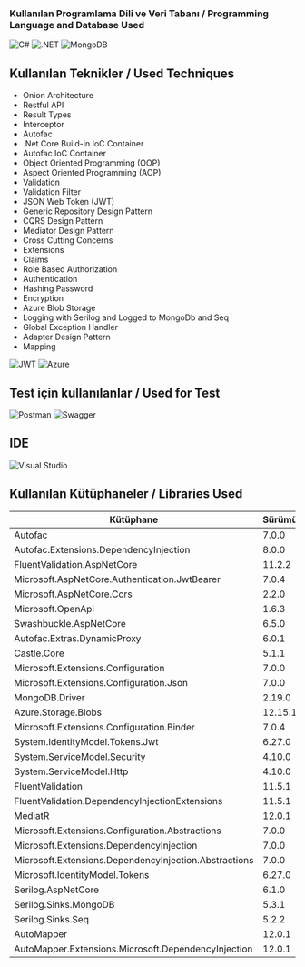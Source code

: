 ### Kullanılan Programlama Dili ve Veri Tabanı / Programming Language and Database Used

![C#][csharp]
![.NET][dotnet]
![MongoDB][mongodb]


<!-- ## Contact

Your Name - [@twitter_handle](https://twitter.com/twitter_handle) - email@email_client.com

Project Link: [https://github.com/github_username/repo_name](https://github.com/github_username/repo_name)
-->

## Kullanılan Teknikler / Used Techniques

<ul>
  <li> Onion Architecture </li>
  <li> Restful API </li>
  <li> Result Types </li>
  <li> Interceptor </li>
  <li> Autofac </li>
  <li> .Net Core Build-in IoC Container </li>
  <li> Autofac IoC Container </li>
  <li> Object Oriented Programming (OOP) </li>
  <li> Aspect Oriented Programming (AOP) </li>
  <li> Validation </li>
  <li> Validation Filter </li>
  <li> JSON Web Token (JWT) </li>
  <li> Generic Repository Design Pattern </li>
  <li> CQRS Design Pattern </li>
  <li> Mediator Design Pattern </li>
  <li> Cross Cutting Concerns </li>
  <li> Extensions </li>
  <li> Claims </li>
  <li> Role Based Authorization </li>
  <li> Authentication </li>
  <li> Hashing Password </li>
  <li> Encryption </li>
  <li> Azure Blob Storage </li>
  <li> Logging with Serilog and Logged to MongoDb and Seq </li>
  <li> Global Exception Handler </li>
  <li> Adapter Design Pattern </li>
  <li> Mapping </li>
</ul>

![JWT][jwt] ![Azure][azure]

## Test için kullanılanlar / Used for Test
![Postman][postman]
![Swagger][swagger]

## IDE
![Visual Studio][vs]

[csharp]:https://img.shields.io/badge/c%23-%23239120.svg?style=for-the-badge&logo=c-sharp&logoColor=white
[dotnet]:https://img.shields.io/badge/.NET-5C2D91?style=for-the-badge&logo=.net&logoColor=white
[mongodb]:https://img.shields.io/badge/MongoDB-%234ea94b.svg?style=for-the-badge&logo=mongodb&logoColor=white
[jwt]:https://img.shields.io/badge/JWT-black?style=for-the-badge&logo=JSON%20web%20tokens
[vs]:https://img.shields.io/badge/Visual%20Studio-5C2D91.svg?style=for-the-badge&logo=visual-studio&logoColor=white
[swagger]:https://img.shields.io/badge/-Swagger-%23Clojure?style=for-the-badge&logo=swagger&logoColor=white
[postman]:https://img.shields.io/badge/Postman-FF6C37?style=for-the-badge&logo=postman&logoColor=white
[azure]:https://img.shields.io/badge/azure-%230072C6.svg?style=for-the-badge&logo=microsoftazure&logoColor=white

## Kullanılan Kütüphaneler / Libraries Used

| Kütüphane             | Sürümü                                                                |
| ----------------- | ------------------------------------------------------------------ |
| Autofac | 7.0.0  |
| Autofac.Extensions.DependencyInjection | 8.0.0 |
| FluentValidation.AspNetCore | 11.2.2 |
| Microsoft.AspNetCore.Authentication.JwtBearer | 7.0.4 |
| Microsoft.AspNetCore.Cors | 2.2.0 |
| Microsoft.OpenApi | 1.6.3 |
| Swashbuckle.AspNetCore | 6.5.0 |
| Autofac.Extras.DynamicProxy | 6.0.1 |
| Castle.Core | 5.1.1 |
| Microsoft.Extensions.Configuration | 7.0.0 |
| Microsoft.Extensions.Configuration.Json | 7.0.0 |
| MongoDB.Driver | 2.19.0 |
| Azure.Storage.Blobs | 12.15.1 |
| Microsoft.Extensions.Configuration.Binder | 7.0.4 |
| System.IdentityModel.Tokens.Jwt | 6.27.0 |
| System.ServiceModel.Security | 4.10.0 |
| System.ServiceModel.Http | 4.10.0 |
| FluentValidation | 11.5.1 |
| FluentValidation.DependencyInjectionExtensions | 11.5.1 |
| MediatR | 12.0.1 |
| Microsoft.Extensions.Configuration.Abstractions | 7.0.0 |
| Microsoft.Extensions.DependencyInjection | 7.0.0 |
| Microsoft.Extensions.DependencyInjection.Abstractions | 7.0.0 |
| Microsoft.IdentityModel.Tokens | 6.27.0 |
| Serilog.AspNetCore | 6.1.0 |
| Serilog.Sinks.MongoDB | 5.3.1 |
| Serilog.Sinks.Seq | 5.2.2 |
| AutoMapper | 12.0.1 |
| AutoMapper.Extensions.Microsoft.DependencyInjection | 12.0.1 |
